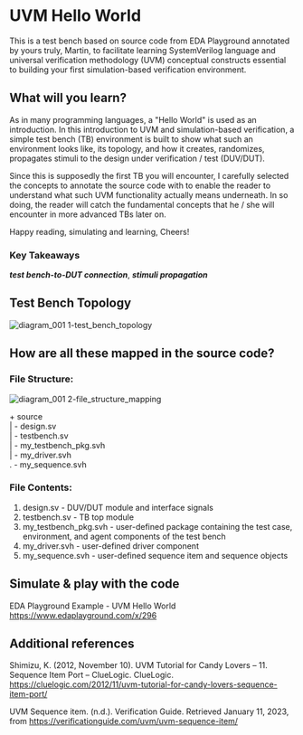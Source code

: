 # UVM Hello World 

This is a test bench based on source code from EDA Playground annotated by yours truly, Martin, to facilitate learning SystemVerilog language and universal verification methodology (UVM) conceptual constructs essential to building your first simulation-based verification environment.

## What will you learn?

As in many programming languages, a "Hello World" is used as an introduction. In this introduction to UVM and simulation-based verification, a simple test bench (TB) environment is built to show what such an environment looks like, its topology, and how it creates, randomizes, propagates stimuli to the design under verification / test (DUV/DUT).

Since this is supposedly the first TB you will encounter, I carefully selected the concepts to annotate the source code with to enable the reader to understand what such UVM functionality actually means underneath. In so doing, the reader will catch the fundamental concepts that he / she will encounter in more advanced TBs later on.

Happy reading, simulating and learning, Cheers!

### Key Takeaways

__*test bench-to-DUT connection*__, __*stimuli propagation*__

## Test Bench Topology

![diagram_001 1-test_bench_topology](https://user-images.githubusercontent.com/50364461/212237340-df0fe5b7-4eef-4c66-a335-7752a833e2cc.png)

## How are all these mapped in the source code?

### File Structure:

![diagram_001 2-file_structure_mapping](https://user-images.githubusercontent.com/50364461/212237398-c1b9cbde-1ae5-4250-b497-83f437d71637.png)

\+ source
\
\| - design.sv
\
\| - testbench.sv
\
\| - my_testbench_pkg.svh
\
\| - my_driver.svh
\
\. - my_sequence.svh

### File Contents:
1. design.sv - DUV/DUT module and interface signals
2. testbench.sv - TB top module
3. my_testbench_pkg.svh - user-defined package containing the test case, environment, and agent components of the test bench
4. my_driver.svh - user-defined driver component
5. my_sequence.svh - user-defined sequence item and sequence objects

## Simulate & play with the code
EDA Playground Example - UVM Hello World
https://www.edaplayground.com/x/296

## Additional references
Shimizu, K. (2012, November 10). UVM Tutorial for Candy Lovers – 11. Sequence Item Port – ClueLogic. ClueLogic. https://cluelogic.com/2012/11/uvm-tutorial-for-candy-lovers-sequence-item-port/

UVM Sequence item. (n.d.). Verification Guide. Retrieved January 11, 2023, from https://verificationguide.com/uvm/uvm-sequence-item/
